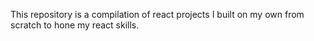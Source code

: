 This repository is a compilation of react projects I built on my own from scratch to hone my react skills. 
